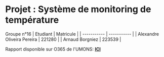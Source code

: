 # Projet : Système de monitoring de température

Groupe n°16
| Etudiant | Matricule |
| ----------- | ----------- |
| Alexandre Oliveira Pereira | 221280 |
| Arnaud Borgniez | 223539 |

Rapport disponible sur O365 de l'UMONS: **[ICI](https://alumniumonsac-my.sharepoint.com/:w:/g/personal/223539_umons_ac_be/EaRrZx_ZxLhEpdA8irFUj30Bz81o9Nutz2dVurElA7F_HA?e=DLE1Cm)**
